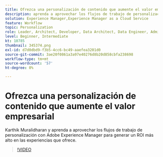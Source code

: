 ```yaml
---
title: Ofrezca una personalización de contenido que aumente el valor empresarial
description: aprenda a aprovechar los flujos de trabajo de personalización con Adobe Experience Manager para generar un ROI más alto en las experiencias que ofrece.
solution: Experience Manager,Experience Manager as a Cloud Service
feature: Workflow
topic: Personalization
role: Leader, Architect, Developer, Data Architect, Data Engineer, Admin, User
level: Beginner, Intermediate
kt: 10785
thumbnail: 345374.png
exl-id: d7d0dbd9-f3b5-4cc6-bc49-aaefea3201d0
source-git-commit: 3ae20f0861a3a97e40276d8b20d858cbfa238698
workflow-type: tm+mt
source-wordcount: '57'
ht-degree: 0%

---
```



# Ofrezca una personalización de contenido que aumente el valor empresarial

Karthik Muralidharan y aprenda a aprovechar los flujos de trabajo de personalización con Adobe Experience Manager para generar un ROI más alto en las experiencias que ofrece.

>[!VIDEO](https://video.tv.adobe.com/v/345374/?quality=12&learn=on)
